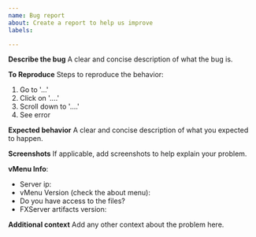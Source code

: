 ```yaml
---
name: Bug report
about: Create a report to help us improve
labels: 

---
```


**Describe the bug**
A clear and concise description of what the bug is.

**To Reproduce**
Steps to reproduce the behavior:
1. Go to '...'
2. Click on '....'
3. Scroll down to '....'
4. See error

**Expected behavior**
A clear and concise description of what you expected to happen.

**Screenshots**
If applicable, add screenshots to help explain your problem.

**vMenu Info**:
- Server ip:
- vMenu Version (check the about menu):
- Do you have access to the files?
- FXServer artifacts version:


**Additional context**
Add any other context about the problem here.
